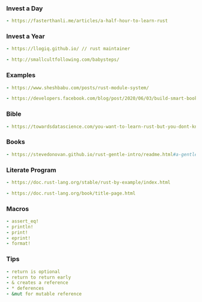 ### Invest a Day
```yaml
- https://fasterthanli.me/articles/a-half-hour-to-learn-rust
```

### Invest a Year
```yaml
- https://llogiq.github.io/ // rust maintainer
```

```yaml
- http://smallcultfollowing.com/babysteps/
```

### Examples
```yaml
- https://www.sheshbabu.com/posts/rust-module-system/
```

```yaml
- https://developers.facebook.com/blog/post/2020/06/03/build-smart-bookmarking-tool-rust-rocket/
```

### Bible
```yaml
- https://towardsdatascience.com/you-want-to-learn-rust-but-you-dont-know-where-to-start-fc826402d5ba
```

### Books
```yaml
- https://stevedonovan.github.io/rust-gentle-intro/readme.html#a-gentle-introduction-to-rust
```

### Literate Program
```yaml
- https://doc.rust-lang.org/stable/rust-by-example/index.html
```

```yaml
- https://doc.rust-lang.org/book/title-page.html
```

### Macros
```yaml
- assert_eq!
- println!
- print!
- eprint!
- format!
```

### Tips
```yaml
- return is optional
- return to return early
- & creates a reference
- * deferences
- &mut for mutable reference
```
